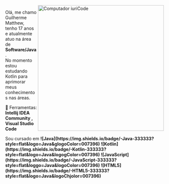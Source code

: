<img src="https://raw.githubusercontent.com/MicaelliMedeiros/micaellimedeiros/master/image/computer-illustration.png" min-width="400px" max-width="400px" width="400px" align="right" alt="Computador iuriCode">

<p align="left"> 
  Olá, me chamo Guilherme Matthew, tenho 17 anos e atualmente atuo na área de <strong>Software/Java</strong>.<br>
  No momento estou estudando Kotlin para aprimorar meus conhecimentos nas áreas.
</p>

<p align="left">
  💼 Ferramentas: <strong>Intellij IDEA Community , Visual Studio Code</strong>
</p>

<p align="left">
  Sou cursado em 

  <strong>
  ![Java](https://img.shields.io/badge/-Java-333333?style=flat&logo=Java&glogoColor=007396)
  ![Kotlin](https://img.shields.io/badge/-Kotlin-333333?style=flat&logo=Java&logogColor=007396)
  ![JavaScript](https://img.shields.io/badge/-JavaScript-333333?style=flat&loggo=Java&logoColor=007396)
  ![HTML5](https://img.shields.io/badge/-HTML5-333333?style=flat&logo=Java&logoChjolor=007396)
  </strong>
  </p>
